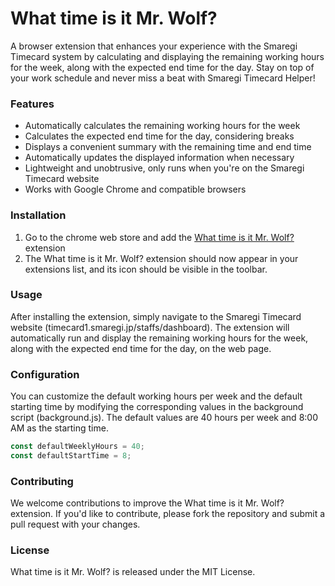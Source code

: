 # What time is it Mr. Wolf?

A browser extension that enhances your experience with the Smaregi Timecard system by calculating and displaying the remaining working hours for the week, along with the expected end time for the day. Stay on top of your work schedule and never miss a beat with Smaregi Timecard Helper!

### Features

- Automatically calculates the remaining working hours for the week
- Calculates the expected end time for the day, considering breaks
- Displays a convenient summary with the remaining time and end time
- Automatically updates the displayed information when necessary
- Lightweight and unobtrusive, only runs when you're on the Smaregi Timecard website
- Works with Google Chrome and compatible browsers

### Installation
1. Go to the chrome web store and add the [What time is it Mr. Wolf?](https://chrome.google.com/webstore/detail/what-time-is-it-mrwolf/nckligekkdbanfgnilneakpknpklllge) extension
5. The What time is it Mr. Wolf? extension should now appear in your extensions list, and its icon should be visible in the toolbar.

### Usage
After installing the extension, simply navigate to the Smaregi Timecard website (timecard1.smaregi.jp/staffs/dashboard). The extension will automatically run and display the remaining working hours for the week, along with the expected end time for the day, on the web page.

### Configuration
You can customize the default working hours per week and the default starting time by modifying the corresponding values in the background script (background.js). The default values are 40 hours per week and 8:00 AM as the starting time.

```javascript
const defaultWeeklyHours = 40;
const defaultStartTime = 8;
```

### Contributing
We welcome contributions to improve the What time is it Mr. Wolf? extension. If you'd like to contribute, please fork the repository and submit a pull request with your changes.

### License
What time is it Mr. Wolf? is released under the MIT License.

